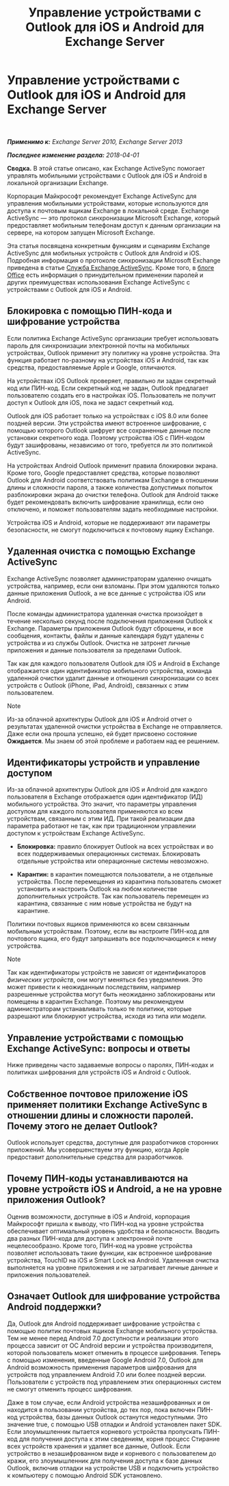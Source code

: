 ﻿---
title: 'Управление устройствами с Outlook для iOS и Android для Exchange Server'
TOCTitle: Управление устройствами с Outlook для iOS и Android для Exchange Server
ms:assetid: 16ce7d24-be74-4466-b126-828a67f69b6e
ms:mtpsurl: https://technet.microsoft.com/ru-ru/library/Mt465748(v=EXCHG.150)
ms:contentKeyID: 70318921
ms.date: 05/22/2018
mtps_version: v=EXCHG.150
ms.translationtype: MT
---

# Управление устройствами с Outlook для iOS и Android для Exchange Server

 

_**Применимо к:** Exchange Server 2010, Exchange Server 2013_

_**Последнее изменение раздела:** 2018-04-01_

**Сводка.** В этой статье описано, как Exchange ActiveSync помогает управлять мобильными устройствами с Outlook для iOS и Android в локальной организации Exchange.

Корпорация Майкрософт рекомендует Exchange ActiveSync для управления мобильными устройствами, которые используются для доступа к почтовым ящикам Exchange в локальной среде. Exchange ActiveSync — это протокол синхронизации Microsoft Exchange, который предоставляет мобильным телефонам доступ к данным организации на сервере, на котором запущен Microsoft Exchange.

Эта статья посвящена конкретным функциям и сценариям Exchange ActiveSync для мобильных устройств с Outlook для Android и iOS. Подробная информация о протоколе синхронизации Microsoft Exchange приведена в статье [Служба Exchange ActiveSync](exchange-activesync-exchange-2013-help.md). Кроме того, в [блоге Office](https://go.microsoft.com/fwlink/p/?linkid=62392) есть информация о принудительном применении паролей и других преимуществах использования Exchange ActiveSync с устройствами с Outlook для iOS и Android.

## Блокировка с помощью ПИН-кода и шифрование устройства

Если политика Exchange ActiveSync организации требует использовать пароль для синхронизации электронной почты на мобильных устройствах, Outlook применит эту политику на уровне устройства. Эта функция работает по-разному на устройствах iOS и Android, так как средства, предоставляемые Apple и Google, отличаются.

На устройствах iOS Outlook проверяет, правильно ли задан секретный код или ПИН-код. Если секретный код не задан, Outlook предлагает пользователю создать его в настройках iOS. Пользователь не получит доступ к Outlook для iOS, пока не задаст секретный код.

Outlook для iOS работает только на устройствах с iOS 8.0 или более поздней версии. Эти устройства имеют встроенное шифрование, с помощью которого Outlook шифрует все сохраненные данные после установки секретного кода. Поэтому устройства iOS с ПИН-кодом будут зашифрованы, независимо от того, требуется ли это политикой ActiveSync.

На устройствах Android Outlook применит правила блокировки экрана. Кроме того, Google предоставляет средства, которые позволяют Outlook для Android соответствовать политикам Exchange в отношении длины и сложности пароля, а также количества допустимых попыток разблокировки экрана до очистки телефона. Outlook для Android также будет рекомендовать включить шифрование хранилища, если оно отключено, и поможет пользователям задать необходимые настройки.

Устройства iOS и Android, которые не поддерживают эти параметры безопасности, не смогут подключиться к почтовому ящику Exchange.

## Удаленная очистка с помощью Exchange ActiveSync

Exchange ActiveSync позволяет администраторам удаленно очищать устройства, например, если они взломаны. При этом удаляются только данные приложения Outlook, а не все данные с устройства iOS или Android.

После команды администратора удаленная очистка произойдет в течение несколько секунд после подключения приложения Outlook к Exchange. Параметры приложения Outlook будут сброшены, и все сообщения, контакты, файлы и данные календаря будут удалены с устройства и из службы Outlook. Очистка не затронет личные приложения и данные пользователя за пределами Outlook.

Так как для каждого пользователя Outlook для iOS и Android в Exchange отображается один идентификатор мобильного устройства, команда удаленной очистки удалит данные и отношения синхронизации со всех устройств с Outlook (iPhone, iPad, Android), связанных с этим пользователем.

> [!NOTE]  
> Из-за облачной архитектуры Outlook для iOS и Android отчет о результатах удаленной очистки устройства в Exchange не отправляется. Даже если она прошла успешно, ей будет присвоено состояние <strong>Ожидается</strong>. Мы знаем об этой проблеме и работаем над ее решением.


## Идентификаторы устройств и управление доступом

Из-за облачной архитектуры Outlook для iOS и Android для каждого пользователя в Exchange отображается один идентификатор (ИД) мобильного устройства. Это значит, что параметры управления доступом для каждого пользователя применяются ко всем устройствам, связанным с этим ИД. При такой реализации два параметра работают не так, как при традиционном управлении доступом к устройствам Exchange ActiveSync.

  - **Блокировка:**  правило блокирует Outlook на всех устройствах и во всех поддерживаемых операционных системах. Блокировать отдельные устройства или операционные системы невозможно.

  - **Карантин:**  в карантин помещаются пользователи, а не отдельные устройства. После перемещения из карантина пользователь сможет установить и настроить Outlook на любом количестве дополнительных устройств. Так как пользователь перемещен из карантина, связанные с ним новые устройства не будут на карантине.

Политики почтовых ящиков применяются ко всем связанным мобильным устройствам. Поэтому, если вы настроите ПИН-код для почтового ящика, его будут запрашивать все подключающиеся к нему устройства.

> [!NOTE]  
> Так как идентификаторы устройств не зависят от идентификаторов <em>физических устройств</em>, они могут меняться без уведомления. Это может привести к неожиданным последствиям, например разрешенные устройства могут быть неожиданно заблокированы или помещены в карантин Exchange. Поэтому мы рекомендуем администраторам устанавливать только те политики, которые разрешают или блокируют устройства, исходя из типа или модели.


## Управление устройствами с помощью Exchange ActiveSync: вопросы и ответы

Ниже приведены часто задаваемые вопросы о паролях, ПИН-кодах и политиках шифрования для устройств iOS и Android с Outlook.

## Собственное почтовое приложение iOS применяет политики Exchange ActiveSync в отношении длины и сложности паролей. Почему этого не делает Outlook?

Outlook использует средства, доступные для разработчиков сторонних приложений. Мы усовершенствуем эту функцию, когда Apple предоставит дополнительные средства для разработчиков.

## Почему ПИН-коды устанавливаются на уровне устройств iOS и Android, а не на уровне приложения Outlook?

Оценив возможности, доступные в iOS и Android, корпорация Майкрософт пришла к выводу, что ПИН-код на уровне устройства обеспечивает оптимальный уровень удобства и безопасности. Вводить два разных ПИН-кода для доступа к электронной почте нецелесообразно. Кроме того, ПИН-код на уровне устройства позволяет использовать такие функции, как встроенное шифрование устройства, TouchID на iOS и Smart Lock на Android. Удаленная очистка выполняется на уровне приложения и не затрагивает личные данные и приложения пользователей.

## Означает Outlook для шифрование устройства Android поддержки?

Да, Outlook для Android поддерживает шифрование устройства с помощью политик почтовых ящиков Exchange мобильного устройства. Тем не менее перед Android 7.0 доступности и реализации этого процесса зависит от ОС Android версии и устройства производителя, которой пользователь может отменить в процессе шифрования. Теперь с помощью изменения, введенные Google Android 7.0, Outlook для Android возможность применения параметров шифрования для устройств под управлением Android 7.0 или более поздней версии. Пользователи с устройств под управлением этих операционных систем не смогут отменить процесс шифрования.

Даже в том случае, если Android устройства незашифрованных и он находится в пользовании устройства, до тех пор, пока включен ПИН-код устройства, базы данных Outlook останутся недоступными. Это значение true, с помощью USB отладки и Android установлен пакет SDK. Если злоумышленник пытается корневого устройства пропускать ПИН-код для получения доступа к этим сведениям, корня процесс Стирание всех устройств хранения и удаляет все данные, Outlook. Если устройство в незашифрованном виде и корневого с пользователем до кражи, его злоумышленник для получения доступа к базе данных Outlook, включив отладки на устройстве USB и подключить устройство к компьютеру с помощью Android SDK установлено.

